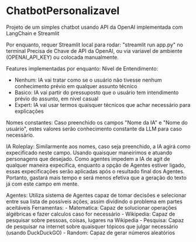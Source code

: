 # ChatbotPersonalizavel
Projeto de um simples chatbot usando API da OpenAI implementada com LangChain e Streamlit

Por enquanto, requer Streamlit local para rodar: "streamlit run app.py" no terminal
Precisa de Chave de API da OpenAI, ou via variavel de ambiente (OPENAI_API_KEY) ou colocada manualmente.

Features implementadas por enquanto:
Nivel de Entendimento:
- Nenhum: IA vai tratar como se o usuário não tivesse nenhum conhecimento prévio em qualquer assunto técnico
- Basico: IA vai partir do pressuposto que o usuário tem intendimento prévio do assunto, em nivel casual
- Expert: IA vai usar termos quaisquer técnicos que achar necessário para explicações

Nomes constantes:
  Caso preenchido os campos "Nome da IA" e "Nome do usuário", estes valores serão conhecimento constante da LLM para caso necessário.

IA Roleplay:
  Similarmente aos nomes, caso seja preenchido, a IA agirá como expecificado neste campo. Usando quaisquer maneirimos e atuando personagens que desejado.
  Como agentes impedem a IA de agit de qualquer maneira expecifica, enquanto a opção de Agentes estiver ligado, essas expecificações serão aplicadas após o resultado final dos Agentes.
  Portanto, gastará mais tempo e será menos efetiva que a geração do texto já com este campo em mente.

Agentes:
  Utiliza sistema de Agentes capaz de tomar decisões e selecionar entre sua lista de possíveis ações, assim dividindo o problema em partes aceitáveis
  Ferramentas:
    - Matematica: Capaz de solucionar operações algébricas e fazer calculos caso for necessário
    - Wikipedia: Capaz de pesquisar sobre pessoas, coisas, lugares na Wikipedia
    - Pesquisa: Capaz de pesquisar na internet sobre quaisquer tópicos que julgar necessário (usando DuckDuckGO)
    - Random: Capaz de gerar números aleatórios
